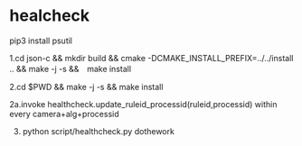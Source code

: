 # healcheck
pip3 install psutil

1.cd json-c && mkdir build && cmake -DCMAKE_INSTALL_PREFIX=../../install .. && make -j -s &&　make install

2.cd $PWD && make -j -s && make install

2a.invoke healthcheck.update_ruleid_processid(ruleid,processid) within every camera+alg+processid

3. python script/healthcheck.py dothework
